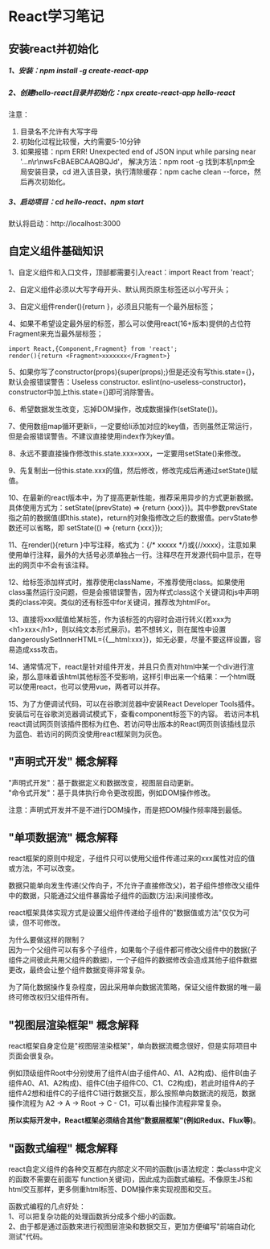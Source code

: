 # React学习笔记

## 安装react并初始化
##### 1、安装：npm install -g create-react-app  

##### 2、创建hello-react目录并初始化：npx create-react-app hello-react  

注意：  
1. 目录名不允许有大写字母  
2. 初始化过程比较慢，大约需要5-10分钟  
3. 如果报错：npm ERR! Unexpected end of JSON input while parsing near '...n\r\nwsFcBAEBCAAQBQJd'， 解决方法：npm root -g 找到本机npm全局安装目录，cd 进入该目录，执行清除缓存：npm cache clean --force，然后再次初始化。  

##### 3、启动项目：cd hello-react、npm start  

默认将启动：http://localhost:3000  

## 自定义组件基础知识

1、自定义组件和入口文件，顶部都需要引入react：import React from 'react';  

2、自定义组件必须以大写字母开头、默认网页原生标签还以小写开头；  

3、自定义组件render(){return <Xxx></Xxx>}，必须且只能有一个最外层标签；  

4、如果不希望设定最外层的标签，那么可以使用react(16+版本)提供的占位符Fragment来充当最外层标签；  

    import React,{Component,Fragment} from 'react';  
    render(){return <Fragment>xxxxxxx</Fragment>}  

5、如果你写了constructor(props){super(props);}但是还没有写this.state={}，默认会报错误警告：Useless constructor. eslint(no-useless-constructor)，constructor中加上this.state={}即可消除警告。  

6、希望数据发生改变，忘掉DOM操作，改成数据操作(setState())。  

7、使用数组map循环更新li，一定要给li添加对应的key值，否则虽然正常运行，但是会报错误警告。不建议直接使用index作为key值。  

8、永远不要直接操作修改this.state.xxx=xxx，一定要用setState()来修改。  

9、先复制出一份this.state.xxx的值，然后修改，修改完成后再通过setState()赋值。  

10、在最新的react版本中，为了提高更新性能，推荐采用异步的方式更新数据。具体使用方式为：setState((prevState) => {return {xxx}})。其中参数prevState指之前的数据值(即this.state)，return的对象指修改之后的数据值。pervState参数还可以省略，即 setState(() => {return {xxx}});  

11、在render(){return <xx></xx>}中写注释，格式为：{/* xxxxx */}或{//xxxx}，注意如果使用单行注释，最外的大括号必须单独占一行。注释尽在开发源代码中显示，在导出的网页中不会有该注释。 
 
12、给标签添加样式时，推荐使用className，不推荐使用class。如果使用class虽然运行没问题，但是会报错误警告，因为样式class这个关键词和js中声明类的class冲突。类似的还有标签中for关键词，推荐改为htmlFor。  

13、直接将xxx赋值给某标签，作为该标签的内容时会进行转义(若xxx为<h1\>xxx</h1\>，则以纯文本形式展示)。若不想转义，则在属性中设置dangerouslySetInnerHTML={{__html:xxx}}，如无必要，尽量不要这样设置，容易造成xss攻击。  

14、通常情况下，react是针对组件开发，并且只负责对html中某一个div进行渲染，那么意味着该html其他标签不受影响，这样引申出来一个结果：一个html既可以使用react，也可以使用vue，两者可以并存。 
 
15、为了方便调试代码，可以在谷歌浏览器中安装React Developer Tools插件。安装后可在谷歌浏览器调试模式下，查看component标签下的内容。  若访问本机react调试网页则该插件图标为红色、若访问导出版本的React网页则该插线显示为蓝色、若访问的网页没使用react框架则为灰色。  

## "声明式开发" 概念解释

"声明式开发"：基于数据定义和数据改变，视图层自动更新。  
"命令式开发"：基于具体执行命令更改视图，例如DOM操作修改。

注意：声明式开发并不是不进行DOM操作，而是把DOM操作频率降到最低。    

## "单项数据流" 概念解释

react框架的原则中规定，子组件只可以使用父组件传递过来的xxx属性对应的值或方法，不可以改变。  

数据只能单向发生传递(父传向子，不允许子直接修改父)，若子组件想修改父组件中的数据，只能通过父组件暴露给子组件的函数(方法)来间接修改。  

react框架具体实现方式是设置父组件传递给子组件的"数据值或方法"仅仅为可读，但不可修改。  

为什么要做这样的限制？  
因为一个父组件可以有多个子组件，如果每个子组件都可修改父组件中的数据(子组件之间彼此共用父组件的数据)，一个子组件的数据修改会造成其他子组件数据更改，最终会让整个组件数据变得非常复杂。  

为了简化数据操作复杂程度，因此采用单向数据流策略，保证父组件数据的唯一最终可修改权归父组件所有。  

## "视图层渲染框架" 概念解释

react框架自身定位是"视图层渲染框架"，单向数据流概念很好，但是实际项目中页面会很复杂。  

例如顶级组件Root中分别使用了组件A(由子组件A0、A1、A2构成)、组件B(由子组件A0、A1、A2构成)、组件C(由子组件C0、C1、C2构成)，若此时组件A的子组件A2想和组件C的子组件C1进行数据交互，那么按照单向数据流的规范，数据操作流程为 A2 -> A -> Root -> C - C1，可以看出操作流程非常复杂。  

**所以实际开发中，React框架必须结合其他"数据层框架"(例如Redux、Flux等)**。  

## "函数式编程" 概念解释

react自定义组件的各种交互都在内部定义不同的函数(js语法规定：类class中定义的函数不需要在前面写 function关键词)，因此成为函数式编程。不像原生JS和html交互那样，更多侧重html标签、DOM操作来实现视图和交互。  

函数式编程的几点好处：  
1、可以把复杂功能的处理函数拆分成多个细小的函数。  
2、由于都是通过函数来进行视图层渲染和数据交互，更加方便编写"前端自动化测试"代码。  





